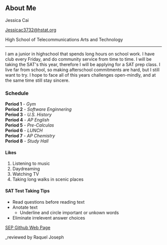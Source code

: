## About Me

Jessica Cai 

Jessicac3732@hstat.org 

High School of Telecommunications Arts and Technology

 ---

I am a junior in highschool that spends long hours on school work. I have club every Friday, and do community service from time to time. I will be taking the SAT's this year, therefore I will be applying for a SAT prep class. I live far from school, so making afterschool commitments are hard, but I still want to try. I hope to face all of this years challenges open-mindly, and at the same time still stay sincere.  
### Schedule   
**Period 1** - _Gym_  
**Period 2** - _Software Enginnering_  
**Period 3** - _U.S. History_  
**Period 4** - _AP English_  
**Period 5** - _Pre-Calculas_  
**Period 6** - _LUNCH_  
**Period 7** - _AP Chemistry_  
**Period 8** - _Study Hall_  

#### Likes
1. Listening to music
2. Daydreaming
3. Watching TV
4. Taking long walks in scenic places 

#### SAT Test Taking Tips
* Read questions before reading text
* Anotate text
  * Underline and circle important or unkown words
* Eliminate irrelevent answer choices

[SEP Github Web Page](https://sites.google.com/a/hstat.org/11sep1718/github)


_reviewed by Raquel Joseph